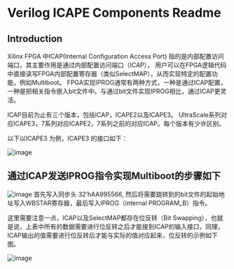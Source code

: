 # Verilog ICAPE Components Readme

## Introduction
    
Xilinx FPGA 中ICAP(Internal Configuration Access Port) 指的是内部配置访问端口，其主要作用是通过内部配置访问端口（ICAP），
用户可以在FPGA逻辑代码中直接读写FPGA内部配置寄存器（类似SelectMAP），从而实现特定的配置功能，例如Multiboot。
FPGA实现IPROG通常有两种方式，一种是通过ICAP配置，一种是把相关指令嵌入bit文件中。与通过bit文件实现IPROG相比，通过ICAP更灵活。

ICAP目前为止有三个版本，包括ICAP，ICAPE2以及ICAPE3。 UltraScale系列对应ICAPE3，7系列对应ICAPE2，7系列之前的对应ICAP。每个版本有少许区别。

以下以ICAPE3 为例，ICAPE3 的接口如下：

![image](https://github.com/user-attachments/assets/bcc24823-6402-48fd-a8c8-8a73305b57fa)

##    通过ICAP发送IPROG指令实现Multiboot的步骤如下

![image](https://github.com/user-attachments/assets/754aab97-9ecb-43ac-8c02-ae9107f285bf)
首先写入同步头 32’hAA995566, 然后将需要跳转到的bit文件的起始地址写入WBSTAR寄存器，最后写入IPROG（internal PROGRAM_B）指令。

这里需要注意一点，ICAP以及SelectMAP都存在位反转（Bit Swapping），也就是说，上表中所有的数据需要进行位反转之后才能接到ICAP的输入接口，同理，ICAP输出的值需要进行位反转后才能与实际的值对应起来，位反转的示例如下图。

![image](https://github.com/user-attachments/assets/42e806cd-73a1-4b9f-b49f-a068e77149c8)

